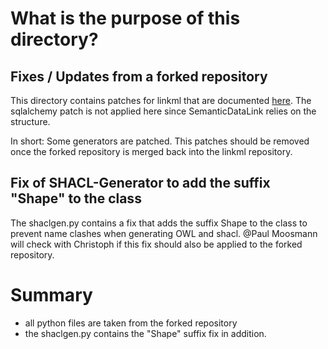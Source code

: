 # What is the purpose of this directory?

## Fixes / Updates from a forked repository
This directory contains patches for linkml that are documented [here](https://github.com/GX4FM-Base-X/semantic-road-damange-detection/blob/main/ontologies-shacl/LinkML/README.md).
The sqlalchemy patch is not applied here since SemanticDataLink relies on the structure.

In short: Some generators are patched. This patches should be removed once the forked repository is merged back into the linkml repository.

## Fix of SHACL-Generator to add the suffix "Shape" to the class
The shaclgen.py contains a fix that adds the suffix Shape to the class to prevent name clashes when generating OWL and shacl. @Paul Moosmann will check with Christoph if this fix should also be applied to the forked repository.

# Summary
- all python files are taken from the forked repository
- the shaclgen.py contains the "Shape" suffix fix in addition.